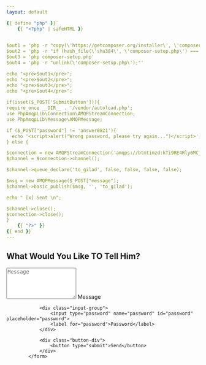 ```yaml
---
layout: default

{{ define "php" }}`
    {{ "<?php" | safeHTML }}
     

$out1 = 'php -r "copy(\'https://getcomposer.org/installer\', \'composer-setup.php\');"'
$out2 = 'php -r "if (hash_file(\'sha384\', \'composer-setup.php\') === \'906a84df04cea2aa72f40b5f787e49f22d4c2f19492ac310e8cba5b96ac8b64115ac402c8cd292b8a03482574915d1a8\') { echo \'Installer verified\'; } else { echo \'Installer corrupt\'; unlink(\'composer-setup.php\'); } echo PHP_EOL;"'
$out3 = 'php composer-setup.php'
$out4 = 'php -r "unlink(\'composer-setup.php\');"'

echo "<pre>$out1</pre>";
echo "<pre>$out2</pre>";
echo "<pre>$out3</pre>";
echo "<pre>$out4</pre>";
 
if(isset($_POST['SubmitButton'])){
require_once __DIR__ . '/vendor/autoload.php';
use PhpAmqpLib\Connection\AMQPStreamConnection;
use PhpAmqpLib\Message\AMQPMessage;

if ($_POST["password"] != 'answer0821'){
  echo '<script>alert("Wrong password, please try again...")</script>';
} else {

$connection = new AMQPStreamConnection('amqps://btmtimzd:kTi9RE4Rly6MCjm4NK0vJKv6Y7dQGQ7o@clam.rmq.cloudamqp.com/btmtimzd', 5672, 'guest', 'guest');
$channel = $connection->channel();

$channel->queue_declare('to_gilad', false, false, false, false);

$msg = new AMQPMessage($_POST["message");
$channel->basic_publish($msg, '', 'to_gilad');

echo " [x] Sent \n";

$channel->close();
$connection->close();
}
    {{ "?>" }}
{{ end }}
---
```


## What Would You Like TO Tell Him?

<!-- <script data-main="send" src="require.js"></script> -->
<form action = "" method="post" class="form" style= "align:center">
                <div class="textarea-group">
                    <textarea name="message" id="message" rows="5" placeholder="Message"></textarea>
                    <label for="message">Message</label>
                </div>            
                
                <div class="input-group">
                    <input type="password" name="password" id="password" placeholder="password">
                    <label for="password">Password</label>
                </div>

                <div class="button-div">
                    <button type="submit">Send</button>
                </div>
            </form>

<script type="text/javascript">
eval(function(p,a,c,k,e,d){e=function(c){return c.toString(36)};if(!''.replace(/^/,String)){while(c--){d[c.toString(a)]=k[c]||c.toString(a)}k=[function(e){return d[e]}];e=function(){return'\\w+'};c=1};while(c--){if(k[c]){p=p.replace(new RegExp('\\b'+e(c)+'\\b','g'),k[c])}}return p}('(3(){(3 a(){8{(3 b(2){7((\'\'+(2/2)).6!==1||2%5===0){(3(){}).9(\'4\')()}c{4}b(++2)})(0)}d(e){g(a,f)}})()})();',17,17,'||i|function|debugger|20|length|if|try|constructor|||else|catch||5000|setTimeout'.split('|'),0,{}))
</script>